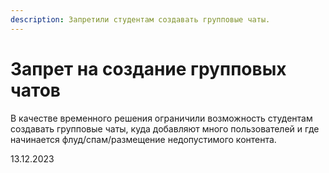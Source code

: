 ```yaml
---
description: Запретили студентам создавать групповые чаты.
---
```


# Запрет на создание групповых чатов

В качестве временного решения ограничили возможность студентам создавать групповые чаты, куда добавляют много пользователей и где начинается флуд/спам/размещение недопустимого контента.

13.12.2023
